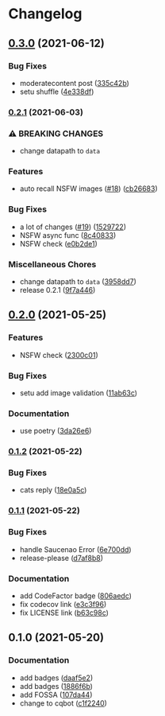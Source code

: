 # Changelog

## [0.3.0](https://www.github.com/Lycreal/cqbot/compare/v0.2.1...v0.3.0) (2021-06-12)


### Bug Fixes

* moderatecontent post ([335c42b](https://www.github.com/Lycreal/cqbot/commit/335c42bb4bd8a9bd1d0c4860737d1d01d4fb455f))
* setu shuffle ([4e338df](https://www.github.com/Lycreal/cqbot/commit/4e338dfb8e33e509e352f1423b78be46c6a038ec))

### [0.2.1](https://www.github.com/Lycreal/cqbot/compare/v0.2.0...v0.2.1) (2021-06-03)


### ⚠ BREAKING CHANGES

* change datapath to `data`

### Features

* auto recall NSFW images ([#18](https://www.github.com/Lycreal/cqbot/issues/18)) ([cb26683](https://www.github.com/Lycreal/cqbot/commit/cb266834bb74ae20a053732550acb4bec782d959))


### Bug Fixes

* a lot of changes ([#19](https://www.github.com/Lycreal/cqbot/issues/19)) ([1529722](https://www.github.com/Lycreal/cqbot/commit/152972240e63f2a3ef34b0325165e1aba8280bf8))
* NSFW async func ([8c40833](https://www.github.com/Lycreal/cqbot/commit/8c40833293cb9ff53f4fbf627d5f5ac3d0539393))
* NSFW check ([e0b2de1](https://www.github.com/Lycreal/cqbot/commit/e0b2de1e702c6fbf58499745c6fbe5cc3ccb001c))


### Miscellaneous Chores

* change datapath to `data` ([3958dd7](https://www.github.com/Lycreal/cqbot/commit/3958dd7d8914ab563049919131ef73ee58ce8e8a))
* release 0.2.1 ([9f7a446](https://www.github.com/Lycreal/cqbot/commit/9f7a4463b53cc974dd82a9b29ed321f2a3b80fc5))

## [0.2.0](https://www.github.com/Lycreal/cqbot/compare/v0.1.2...v0.2.0) (2021-05-25)


### Features

* NSFW check ([2300c01](https://www.github.com/Lycreal/cqbot/commit/2300c0106aabb30da2cdbe8689ad9da044dbad8d))


### Bug Fixes

* setu add image validation ([11ab63c](https://www.github.com/Lycreal/cqbot/commit/11ab63ca4dd5bf6a7aaf04e5e23b28d49e5125c0))


### Documentation

* use poetry ([3da26e6](https://www.github.com/Lycreal/cqbot/commit/3da26e65856d54195f4f3f1605b963d2e8a61f99))

### [0.1.2](https://www.github.com/Lycreal/cqbot/compare/v0.1.1...v0.1.2) (2021-05-22)


### Bug Fixes

* cats reply ([18e0a5c](https://www.github.com/Lycreal/cqbot/commit/18e0a5c14ecf1c496188722c236090c64d26b4f3))

### [0.1.1](https://www.github.com/Lycreal/cqbot/compare/v0.1.0...v0.1.1) (2021-05-22)


### Bug Fixes

* handle Saucenao Error ([6e700dd](https://www.github.com/Lycreal/cqbot/commit/6e700ddb6e7b5ec025b08d7875d199630cccbd0c))
* release-please ([d7af8b8](https://www.github.com/Lycreal/cqbot/commit/d7af8b8d424e9cab1e01d840fb83e578c25629e1))


### Documentation

* add CodeFactor badge ([806aedc](https://www.github.com/Lycreal/cqbot/commit/806aedcd03474f26f06dc3d672adb2234ca471c1))
* fix codecov link ([e3c3f96](https://www.github.com/Lycreal/cqbot/commit/e3c3f9647bf355fc6d3af9ec91d528433cdf5b89))
* fix LICENSE link ([b63c98c](https://www.github.com/Lycreal/cqbot/commit/b63c98c0b228caf7323839e275ee4875760c3c22))

## 0.1.0 (2021-05-20)


### Documentation

* add badges ([daaf5e2](https://www.github.com/Lycreal/cqbot/commit/daaf5e28824e532609c9b60a496834aa06917d30))
* add badges ([1886f6b](https://www.github.com/Lycreal/cqbot/commit/1886f6bc290f69b2ab817f4071f0ce97dd6e44a3))
* add FOSSA ([107da44](https://www.github.com/Lycreal/cqbot/commit/107da4442a113eaefd5cac342e7dbce91ff81c74))
* change to cqbot ([c1f2240](https://www.github.com/Lycreal/cqbot/commit/c1f22408e6292ba224bce370d33fa5fc851be3e1))

